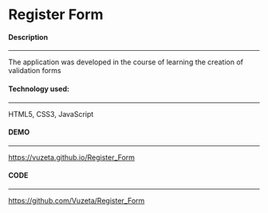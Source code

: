 # Register Form

#### Description 
------------
The application was developed in the course of learning the creation of validation forms

#### Technology used:
------------
 HTML5, CSS3, JavaScript
#### DEMO 
------------
https://vuzeta.github.io/Register_Form

#### CODE
------------
https://github.com/Vuzeta/Register_Form
